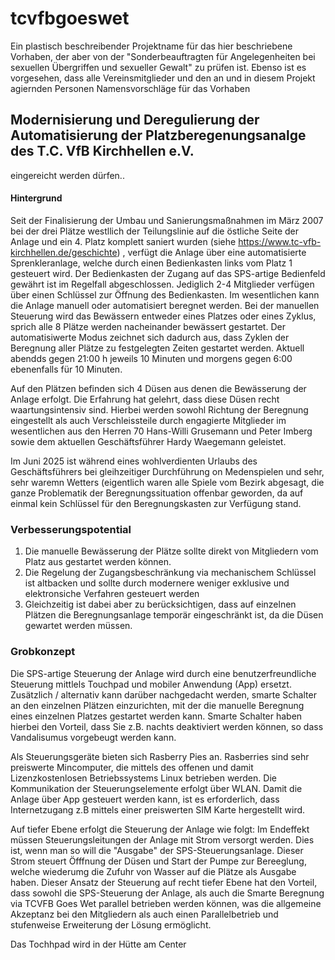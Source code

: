 # tcvfbgoeswet
Ein plastisch beschreibender Projektname für das hier beschriebene Vorhaben, der aber von der "Sonderbeauftragten für Angelegenheiten bei sexuellen Übergriffen und sexueller Gewalt" zu prüfen ist. Ebenso ist es vorgesehen, dass alle Vereinsmitglieder und den an und in diesem Projekt agiernden Personen Namensvorschläge für das Vorhaben
## Modernisierung und Deregulierung der Automatisierung der Platzberegenungsanalge des T.C. VfB Kirchhellen e.V.
eingereicht werden dürfen..

#### Hintergrund
Seit der Finalisierung der Umbau und Sanierungsmaßnahmen im März 2007 bei der drei Plätze westllich der  Teilungslinie auf die östliche Seite der Anlage und ein 4. Platz komplett saniert wurden (siehe https://www.tc-vfb-kirchhellen.de/geschichte) , verfügt die Anlage über eine automatisierte Sprenkleranlage, welche durch einen Bedienkasten links vom Platz 1 gesteuert wird. Der Bedienkasten der Zugang auf das SPS-artige Bedienfeld gewährt ist im Regelfall abgeschlossen. Jediglich 2-4 Mitglieder verfügen über einen Schlüssel zur Öffnung des Bedienkasten. Im wesentlichen kann die Anlage manuell oder automatisiert beregnet werden. Bei der manuellen Steuerung wird das Bewässern entweder eines Platzes oder eines Zyklus, sprich alle 8 Plätze werden nacheinander bewässert gestartet. Der automatisiwerte Modus zeichnet sich dadurch aus, dass Zyklen der Beregnung aller Plätze zu festgelegten Zeiten gestartet werden. Aktuell abendds gegen 21:00 h jeweils 10 Minuten und morgens gegen 6:00 ebenenfalls für 10 Minuten.

Auf den Plätzen befinden sich 4 Düsen aus denen die Bewässerung der Anlage erfolgt. Die Erfahrung hat gelehrt, dass diese Düsen recht waartungsintensiv sind. Hierbei werden sowohl Richtung der Beregnung eingestellt als auch Verschleissteile durch engagierte Mitglieder im wesentlichen aus den Herren 70 Hans-Willi Grusemann und Peter Imberg sowie dem aktuellen Geschäftsführer Hardy Waegemann geleistet. 

Im Juni 2025 ist während eines wohlverdienten Urlaubs des Geschäftsführers bei gleihzeitiger Durchführung on Medenspielen und sehr, sehr waremn Wetters (eigentlich waren alle Spiele vom Bezirk abgesagt, die ganze Problematik der Beregnungssituation offenbar geworden, da auf einmal kein Schlüssel für den Beregnungskasten zur Verfügung stand. 

### Verbesserungspotential
1. Die manuelle Bewässerung der Plätze sollte direkt von Mitgliedern vom Platz aus gestartet werden können.
2. Die Regelung der Zugangsbeschränkung via mechanischem Schlüssel ist altbacken und sollte durch modernere weniger exklusive und elektronsiche Verfahren gesteuert werden
3. Gleichzeitig ist dabei aber zu berücksichtigen, dass auf einzelnen Plätzen die Beregnungsanlage temporär eingeschränkt ist, da die Düsen gewartet werden müssen.

### Grobkonzept
Die SPS-artige Steuerung der Anlage wird durch eine benutzerfreundliche Steuerung mittlels Touchpad und mobiler Anwendung (App) ersetzt. Zusätzlich / alternativ kann darüber nachgedacht werden, smarte Schalter an den einzelnen Plätzen einzurichten, mit der die manuelle Beregnung eines einzelnen Platzes gestartet werden kann. Smarte Schalter haben hierbei den Vorteil, dass Sie z.B. nachts deaktiviert werden können, so dass Vandalisumus vorgebeugt werden kann. 

Als Steuerungsgeräte bieten sich Rasberry Pies an. Rasberries sind sehr preiswerte Mincomputer, die mittels des offenen und damit Lizenzkostenlosen Betriebssystems Linux betrieben werden. Die Kommunikation der Steuerungselemente erfolgt über WLAN. Damit die Anlage über App gesteuert werden kann, ist es erforderlich, dass Internetzugang z.B mittels einer preiswerten SIM Karte hergestellt wird. 

Auf tiefer Ebene erfolgt die Steuerung der Anlage wie folgt: Im Endeffekt müssen Steuerungsleitungen der Anlage mit Strom versorgt werden. Dies ist, wenn man so will die "Ausgabe" der SPS-Steuerungsanlage. Dieser Strom steuert Öfffnung der Düsen und Start der Pumpe zur Bereeglung, welche wiederumg die Zufuhr von Wasser auf die Plätze als Ausgabe haben.
Dieser Ansatz der Steuerung auf recht tiefer Ebene hat den Vorteil, dass sowohl die SPS-Steuerung der Anlage, als auch die Smarte Beregnung via TCVFB Goes Wet parallel betrieben werden können, was die allgemeine Akzeptanz bei den Mitgliedern als auch einen Parallelbetrieb und stufenweise Erweiterung der Lösung ermöglicht.






Das Tochhpad wird in der Hütte am Center





